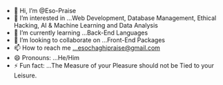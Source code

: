 - 👋 Hi, I’m @Eso-Praise
- 👀 I’m interested in ...Web Development, Database Management, Ethical Hacking, AI & Machine Learning and Data Analysis
- 🌱 I’m currently learning ...Back-End Languages
- 💞️ I’m looking to collaborate on ...Front-End Packages
- 📫 How to reach me ...esochaghipraise@gmail.com
- 😄 Pronouns: ...He/Him
- ⚡ Fun fact: ...The Measure of your Pleasure should not be Tied to your Leisure.

<!---
Eso-Praise/Eso-Praise is a ✨ special ✨ repository because its `README.md` (this file) appears on your GitHub profile.
You can click the Preview link to take a look at your changes.
--->
